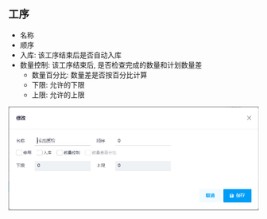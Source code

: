## 工序
- 名称
- 顺序
- 入库: 该工序结束后是否自动入库
- 数量控制: 该工序结束后, 是否检查完成的数量和计划数量差
  - 数量百分比: 数量差是否按百分比计算
  - 下限: 允许的下限
  - 上限: 允许的上限

![Operation](operation.png)